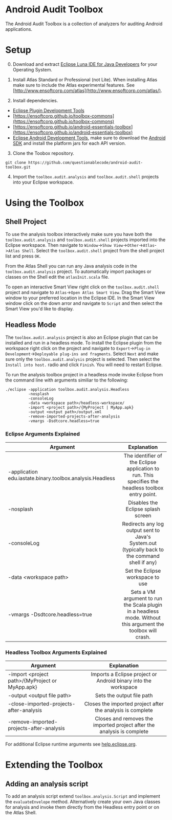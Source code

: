 Android Audit Toolbox
===============

The Android Audit Toolbox is a collection of analyzers for auditing Android applications.

# Setup

0) Download and extract [Eclipse Luna IDE for Java Developers](https://eclipse.org/downloads/packages/release/Luna/SR2) for your Operating System.

1) Install Atlas Standard or Professional (not Lite).  When installing Atlas make sure to include the Atlas experimental features.  See [http://www.ensoftcorp.com/atlas](http://www.ensoftcorp.com/atlas/).

2) Install dependencies.  
 - [Eclipse Plugin Development Tools](http://download.eclipse.org/eclipse/updates/4.4)
 - [https://ensoftcorp.github.io/toolbox-commons](https://ensoftcorp.github.io/toolbox-commons)
 - [https://ensoftcorp.github.io/android-essentials-toolbox](https://ensoftcorp.github.io/android-essentials-toolbox)
 - [Eclipse Android Development Tools](https://developer.android.com/sdk/installing/installing-adt.html), make sure to download the [Android SDK](https://developer.android.com/sdk) and install the platform jars for each API version. 

3) Clone the Toobox repository.

`git clone https://github.com/questionablecode/android-audit-toolbox.git`

4) Import the `toolbox.audit.analysis` and `toolbox.audit.shell` projects into your Eclipse workspace.

# Using the Toolbox

## Shell Project

To use the analysis toolbox interactively make sure you have both the `toolbox.audit.analysis` and `toolbox.audit.shell` projects imported into the Eclipse workspace.  Then navigate to `Window`->`Show View`->`Other`->`Atlas`->`Atlas Shell`.  Select the `toolbox.audit.shell` project from the shell project list and press `OK`.

From the Atlas Shell you can run any Java analysis code in the `toolbox.audit.analysis` project.  To automatically import packages or classes on the Shell edit the `atlasInit.scala` file.

To open an interactive Smart View right click on the `toolbox.audit.shell` project and navigate to `Atlas`->`Open Atlas Smart View`.  Drag the Smart View window to your preferred location in the Eclipse IDE.  In the Smart View window click on the down arror and navigate to `Script` and then select the Smart View you'd like to display.

## Headless Mode

The `toolbox.audit.analysis` project is also an Eclipse plugin that can be installed and run in a headless mode.  To install the Eclipse plugin from the workspace right click on the project and navigate to `Export`->`Plug-in Development`->`Deployable plug-ins and fragments`.  Select `Next` and make sure only the `toolbox.audit.analysis` project is selected.  Then select the `Install into host.` radio and click `Finish`.  You will need to restart Eclipse.

To run the analysis toolbox project in a headless mode invoke Eclipse from the command line with arguments similiar to the following:

    ./eclipse -application toolbox.audit.analysis.Headless 
              -nosplash 
              -consoleLog  
              -data <workspace path>/headless-workspace/ 
              -import <project path>/{MyProject | MyApp.apk}
              -output <output path>/output.xml
              -remove-imported-projects-after-analysis
              -vmargs -Dsdtcore.headless=true
              
### Eclipse Arguments Explained

| **Argument**                                              |                                                **Explanation**                                               |
|-----------------------------------------------------------|:-------------------------------------------------------------------------------------------------------------:|
| -application edu.iastate.binary.toolbox.analysis.Headless | The identifier of the Eclipse application to run. This specifies the headless toolbox entry point.            |
| -nosplash                                                 | Disables the Eclipse splash screen                                                                            |
| -consoleLog                                               | Redirects any log output sent to Java's System.out (typically back to the command shell if any)               |
| -data &lt;workspace path&gt;                                    | Set the Eclipse workspace to use                                                                              |
| -vmargs -Dsdtcore.headless=true                           | Sets a VM argument to run the Scala plugin in a headless mode.  Without this argument the toolbox will crash. |

### Headless Toolbox Arguments Explained

| **Argument**                                    |                            **Explanation**                            |
|-------------------------------------------------|:----------------------------------------------------------------------:|
| -import &lt;project path&gt;/{MyProject or MyApp.apk} | Imports a Eclipse project or Android binary into the workspace         |
| -output &lt;output file path&gt;                      | Sets the output file path                                              |
| -close-imported-projects-after-analysis         | Closes the imported project after the analysis is complete             |
| -remove-imported-projects-after-analysis        | Closes and removes the imported project after the analysis is complete |

For additional Eclipse runtime arguments see [help.eclipse.org](http://help.eclipse.org/juno/index.jsp?topic=%2Forg.eclipse.platform.doc.isv%2Freference%2Fmisc%2Fruntime-options.html).

# Extending the Toolbox

## Adding an analysis script
To add an analysis script extend `toolbox.analysis.Script` and implement the `evaluateEnvelope` method.  Alternatively create your own Java classes for analysis and invoke them directly from the Headless entry point or on the Atlas Shell.
